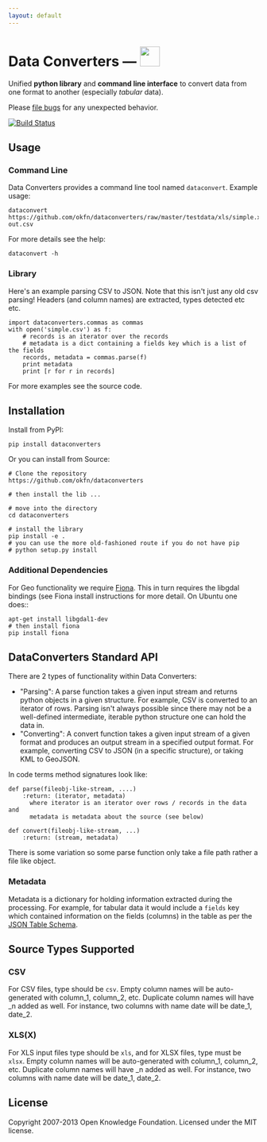 ```yaml
---
layout: default
---
```


<h1>
  Data Converters 
  &mdash;
  <a href="http://okfnlabs.org/"><img src="http://assets.okfn.org/p/labs/img/logo-flask.png" alt="" style="height: 40px;" /></a>
</h1>

Unified **python library** and **command line interface** to convert data from
one format to another (especially *tabular* data).

Please [file bugs][issues] for any unexpected behavior.

[![Build
Status](https://travis-ci.org/okfn/dataconverters.png?branch=master)](https://travis-ci.org/okfn/dataconverters)

[issues]: https://github.com/okfn/dataconverters/issues


## Usage

### Command Line

Data Converters provides a command line tool named `dataconvert`. Example usage:

    dataconvert https://github.com/okfn/dataconverters/raw/master/testdata/xls/simple.xls out.csv

For more details see the help:

    dataconvert -h

### Library

Here's an example parsing CSV to JSON. Note that this isn't just any old csv
parsing! Headers (and column names) are extracted, types detected etc etc.

    import dataconverters.commas as commas
    with open('simple.csv') as f:
        # records is an iterator over the records
        # metadata is a dict containing a fields key which is a list of the fields
        records, metadata = commas.parse(f)
        print metadata
        print [r for r in records]

For more examples see the source code.


## Installation

Install from PyPI:

    pip install dataconverters

Or you can install from Source:

    # Clone the repository
    https://github.com/okfn/dataconverters
     
    # then install the lib ...
    
    # move into the directory
    cd dataconverters
    
    # install the library
    pip install -e .
    # you can use the more old-fashioned route if you do not have pip
    # python setup.py install

### Additional Dependencies

For Geo functionality we require [Fiona](http://toblerity.github.com/fiona/).
This in turn requires the libgdal bindings (see Fiona install instructions for
more detail. On Ubuntu one does::

    apt-get install libgdal1-dev
    # then install fiona
    pip install fiona


## DataConverters Standard API

There are 2 types of functionality within Data Converters:

* "Parsing": A parse function takes a given input stream and returns python
  objects in a given structure. For example, CSV is converted to an iterator of
  rows. Parsing isn't always possible since there may not be a well-defined
  intermediate, iterable python structure one can hold the data in.
* "Converting": A convert function takes a given input stream of a given format
  and produces an output stream in a specified output format. For example,
  converting CSV to JSON (in a specific structure), or taking KML to GeoJSON.

In code terms method signatures look like:


    def parse(fileobj-like-stream, ....)
        :return: (iterator, metadata)
          where iterator is an iterator over rows / records in the data and
          metadata is metadata about the source (see below)
    
    def convert(fileobj-like-stream, ...)
        :return: (stream, metadata)

There is some variation so some parse function only take a file path rather a file like object.

### Metadata

Metadata is a dictionary for holding information extracted during the
processing. For example, for tabular data it would include a `fields` key which
contained information on the fields (columns) in the table as per the [JSON
Table Schema](http://www.dataprotocols.org/en/latest/json-table-schema.html).


## Source Types Supported

### CSV

For CSV files, type should be `csv`. Empty column names will be auto-generated
with column_1, column_2, etc. Duplicate column names will have _n added as
well. For instance, two columns with name date will be date_1, date_2.


### XLS(X)

For XLS input files type should be `xls`, and for XLSX files, type must be
`xlsx`. Empty column names will be auto-generated with column_1, column_2, etc.
Duplicate column names will have _n added as well. For instance, two columns
with name date will be date_1, date_2.


## License

Copyright 2007-2013 Open Knowledge Foundation. Licensed under the MIT license.

